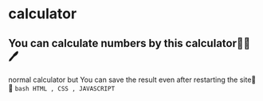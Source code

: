 # calculator
## You can calculate numbers by this calculator📏📌🖊
normal calculator but You can save the result even after restarting the site📌📕
``bash
HTML , CSS , JAVASCRIPT 
``
